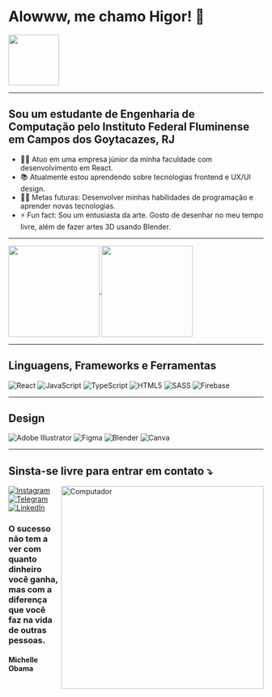 # Alowww, me chamo Higor! 🤘

<a href="https://rahulmahesh.me/"><img src="https://media0.giphy.com/media/N0MHMlaq3t4ZBJ0F8W/giphy.gif?cid=790b76112b874a14642ca304b3e0833a5331f689d6304f18&rid=giphy.gif&ct=g" width="100px"></h1></a></p>

---

## Sou um estudante de Engenharia de Computação pelo Instituto Federal Fluminense em Campos dos Goytacazes, RJ

- 👨‍💻 Atuo em uma empresa júnior da minha faculdade com desenvolvimento em React.
- 📚 Atualmente estou aprendendo sobre tecnologias frontend e UX/UI design.
- 💪🏼 Metas futuras: Desenvolver minhas habilidades de programação e aprender novas tecnologias.
- ⚡ Fun fact: Sou um entusiasta da arte. Gosto de desenhar no meu tempo livre, além de fazer artes 3D usando Blender.

---

<a href="https://github.com/higorgb18">
  <img align="center" height="180rem" src="https://github-readme-stats.vercel.app/api?username=higorgb18&show_icons=true&theme=dracula">
</a>
<a href="https://github.com/higorgb18">
  <img align="center" height="180rem" src="https://github-readme-stats.vercel.app/api/top-langs/?username=higorgb18&layout=compact&theme=dracula">
</a>

---

## Linguagens, Frameworks e Ferramentas

![React](https://img.shields.io/badge/react-%2320232a.svg?style=for-the-badge&logo=react&logoColor=%2361DAFB)
![JavaScript](https://img.shields.io/badge/javascript-%23323330.svg?style=for-the-badge&logo=javascript&logoColor=%23F7DF1E)
![TypeScript](https://img.shields.io/badge/typescript-%23007ACC.svg?style=for-the-badge&logo=typescript&logoColor=white)
![HTML5](https://img.shields.io/badge/html5-%23E34F26.svg?style=for-the-badge&logo=html5&logoColor=white)
![SASS](https://img.shields.io/badge/SASS-hotpink.svg?style=for-the-badge&logo=SASS&logoColor=white)
![Firebase](https://img.shields.io/badge/firebase-%23039BE5.svg?style=for-the-badge&logo=firebase)

---

## Design

![Adobe Illustrator](https://img.shields.io/badge/adobeillustrator-%23FF9A00.svg?style=for-the-badge&logo=adobeillustrator&logoColor=white)
![Figma](https://img.shields.io/badge/figma-%23F24E1E.svg?style=for-the-badge&logo=figma&logoColor=white)
![Blender](https://img.shields.io/badge/blender-%23F5792A.svg?style=for-the-badge&logo=blender&logoColor=white)
![Canva](https://img.shields.io/badge/Canva-%2300C4CC.svg?style=for-the-badge&logo=Canva&logoColor=white)

---

## Sinsta-se livre para entrar em contato ⤵️

<img src="https://raw.githubusercontent.com/MicaelliMedeiros/micaellimedeiros/master/image/computer-illustration.png" min-width="400px" max-width="400px" width="400px" align="right" alt="Computador">

[![Instagram](https://img.shields.io/badge/@higorgb18-%23E4405F.svg?style=for-the-badge&logo=Instagram&logoColor=white)](https://instagram.com/higorgbrandao)
[![Telegram](https://img.shields.io/badge/Telegram-2CA5E0?style=for-the-badge&logo=telegram&logoColor=white)](https://t.me/higorgb18)
[![LinkedIn](https://img.shields.io/badge/linkedin-%230077B5.svg?style=for-the-badge&logo=linkedin&logoColor=white)](https://www.linkedin.com/in/higor-brandao/)

<h3 align="left">O sucesso não tem a ver com quanto dinheiro você ganha, mas com a diferença que você faz na vida de outras pessoas.</h3>
<h4 align="left">Michelle Obama</h4>
